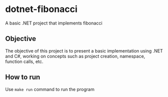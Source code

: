 # dotnet-fibonacci
A basic .NET project that implements fibonacci

## Objective

The objective of this project is to present a basic implementation using .NET and C#, working on concepts such as project creation, namespace, function calls, etc.

## How to run

Use ```make run``` command to run the program
